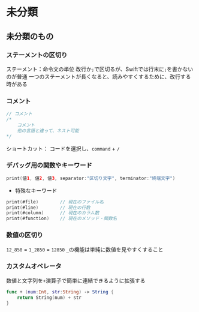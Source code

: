 # 未分類

## 未分類のもの

### ステーメントの区切り

ステーメント：命令文の単位
改行か`;`で区切るが、Swiftでは行末に`;`を書かないのが普通
一つのステーメントが長くなると、読みやすくするために、改行する時がある

### コメント

```swift
// コメント
/*
    コメント
    他の言語と違って、ネスト可能
*/
```

ショートカット：
コードを選択し、`command` + `/`

### デバッグ用の関数やキーワード

```swift
print(値1, 値2, 値3, separator:"区切り文字", terminator:"終端文字")
```

* 特殊なキーワード

```swift
print(#file)        // 現在のファイル名
print(#line)        // 現在の行数
print(#column)      // 現在のカラム数
print(#function)    // 現在のメソッド・関数名
```

### 数値の区切り

`12_850` = `1_2850` = `12850`
`_`の機能は単純に数値を見やすくすること

### カスタムオペレータ

数値と文字列を`+`演算子で簡単に連結できるように拡張する

```swift
func + (num:Int, str:String) -> String {
    return String(num) + str
}
```
